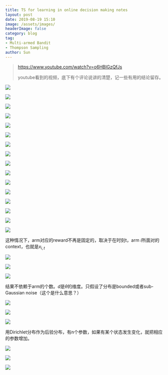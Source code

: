 ```yaml
---
title: TS for learning in online decision making notes
layout: post
date: 2019-08-19 15:10
image: /assets/images/
headerImage: false
category: blog
tag:
- Multi-armed Bandit
- Thompson Sampling
author: Sun
---
```


> https://www.youtube.com/watch?v=o6HBIGzQfJs
>
> youtube看到的视频，底下有个评论说讲的清楚，记一些有用的结论留存。

![](/assets/images/2019-08-19-TS-for-learning/image-20190819153456044.png)

![](/assets/images/2019-08-19-TS-for-learning/image-20190819164113355.png)

![](/assets/images/2019-08-19-TS-for-learning/image-20190819164257356.png)

![](/assets/images/2019-08-19-TS-for-learning/image-20190819164723254.png)

![](/assets/images/2019-08-19-TS-for-learning/image-20190819165336226.png)

![](/assets/images/2019-08-19-TS-for-learning/image-20190819170427790.png)

![](/assets/images/2019-08-19-TS-for-learning/image-20190819174515090.png)

![](/assets/images/2019-08-19-TS-for-learning/image-20190819181353599.png)

![](/assets/images/2019-08-19-TS-for-learning/image-20190819181244874.png)

![](/assets/images/2019-08-19-TS-for-learning/image-20190819181801446.png)

![](/assets/images/2019-08-19-TS-for-learning/image-20190820095824548.png) 

![](/assets/images/2019-08-19-TS-for-learning/image-20190820100517116.png)

![](/assets/images/2019-08-19-TS-for-learning/image-20190820102506039.png)

![](/assets/images/2019-08-19-TS-for-learning/image-20190820103059444.png)

![](/assets/images/2019-08-19-TS-for-learning/image-20190820103913501.png)

![](/assets/images/2019-08-19-TS-for-learning/image-20190820105747868.png)

这种情况下，arm对应的reward不再是固定的，取决于在时刻t，arm $i$所面对的context，也就是$x_{i,t}$

![](/assets/images/2019-08-19-TS-for-learning/image-20190820111048606.png)

![](/assets/images/2019-08-19-TS-for-learning/image-20190820124429465.png)

![](/assets/images/2019-08-19-TS-for-learning/image-20190820124528540.png)

结果不依赖于arm的个数。$d$是$\theta$的维度。只假设了分布是bounded或者sub-Gaussian noise（这个是什么意思？）

![](/assets/images/2019-08-19-TS-for-learning/image-20190820135651783.png)

![](/assets/images/2019-08-19-TS-for-learning/image-20190820135720500.png)

![](/assets/images/2019-08-19-TS-for-learning/image-20190820143903339.png)

用Dirichlet分布作为后验分布，有n个参数，如果有某个状态发生变化，就把相应的参数增加。

![](/assets/images/2019-08-19-TS-for-learning/image-20190820144808757.png)

![](/assets/images/2019-08-19-TS-for-learning/image-20190820145151327.png)

![](/assets/images/2019-08-19-TS-for-learning/image-20190820145534993.png)

